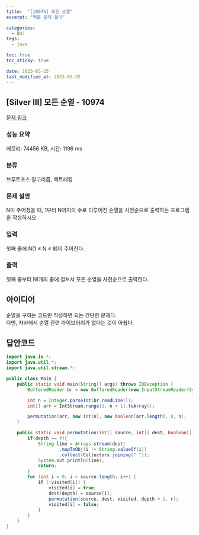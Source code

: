```yaml
---
title:  "[10974] 모든 순열"
excerpt: "백준 문제 풀이"

categories:
  - BOJ
tags:
  - java

toc: true
toc_sticky: true

date: 2023-03-25
last_modified_at: 2023-03-25
---
```

## [Silver III] 모든 순열 - 10974 

[문제 링크](https://www.acmicpc.net/problem/10974) 

### 성능 요약

메모리: 74456 KB, 시간: 1196 ms

### 분류

브루트포스 알고리즘, 백트래킹

### 문제 설명

<p>N이 주어졌을 때, 1부터 N까지의 수로 이루어진 순열을 사전순으로 출력하는 프로그램을 작성하시오.</p>

### 입력 

 <p>첫째 줄에 N(1 ≤ N ≤ 8)이 주어진다. </p>

### 출력 

 <p>첫째 줄부터 N!개의 줄에 걸쳐서 모든 순열을 사전순으로 출력한다.</p>


## 아이디어
순열을 구하는 코드만 작성하면 되는 간단한 문제다.  
다만, 자바에서 순열 관련 라이브러리가 없다는 것이 아쉽다.  


## 답안코드
```java
import java.io.*;
import java.util.*;
import java.util.stream.*;

public class Main {
    public static void main(String[] args) throws IOException {
        BufferedReader br = new BufferedReader(new InputStreamReader(System.in));

        int n = Integer.parseInt(br.readLine());
        int[] arr = IntStream.range(1, n + 1).toArray();

        permutation(arr, new int[n], new boolean[arr.length], 0, n);
    }

    public static void permutation(int[] source, int[] dest, boolean[] visited, int depth, int r) {
        if(depth == r){
            String line = Arrays.stream(dest)
                    .mapToObj(i -> String.valueOf(i))
                    .collect(Collectors.joining(" "));
            System.out.println(line);
            return;
        }
        for (int i = 0; i < source.length; i++) {
            if (!visited[i]) {
                visited[i] = true;
                dest[depth] = source[i];
                permutation(source, dest, visited, depth + 1, r);
                visited[i] = false;
            }
        }
    }
}
```